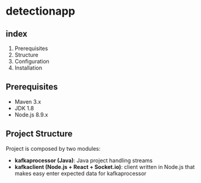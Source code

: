 detectionapp
============

index
-----
1) Prerequisites
2) Structure
3) Configuration
4) Installation

Prerequisites
-------------
- Maven 3.x
- JDK 1.8
- Node.js 8.9.x

Project Structure
-----------------
Project is composed by two modules:
- __kafkaprocessor (Java)__: Java project handling streams
- __kafkaclient (Node.js + React + Socket.io)__: client written in Node.js that makes easy enter expected data for kafkaprocessor
